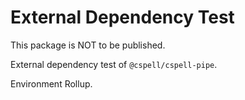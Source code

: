 # External Dependency Test

This package is NOT to be published.

External dependency test of `@cspell/cspell-pipe`.

Environment Rollup.
